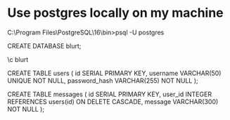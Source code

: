 # Use postgres locally on my machine

C:\Program Files\PostgreSQL\16\bin>psql -U postgres

CREATE DATABASE blurt;

\c blurt

CREATE TABLE users (
id SERIAL PRIMARY KEY,
username VARCHAR(50) UNIQUE NOT NULL,
password_hash VARCHAR(255) NOT NULL
);

CREATE TABLE messages (
id SERIAL PRIMARY KEY,
user_id INTEGER REFERENCES users(id) ON DELETE CASCADE,
message VARCHAR(300) NOT NULL
);
